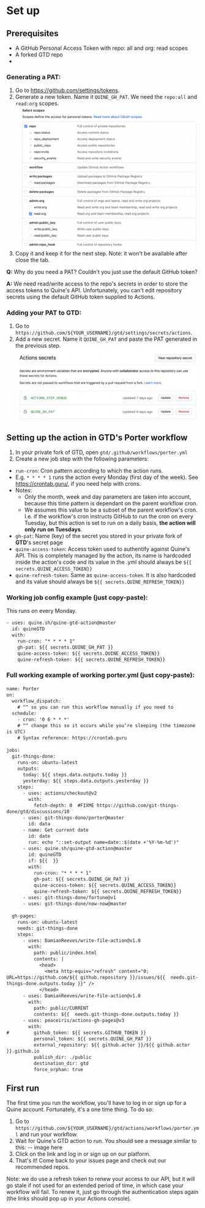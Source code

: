 # Set up

## Prerequisites
- A GitHub Personal Access Token with repo: all and org: read scopes
- A forked GTD repo
- 

### Generating a PAT:
1. Go to https://github.com/settings/tokens.
2. Generate a new token. Name it `QUINE_GH_PAT`. We need the `repo:all` and `read:org` scopes.
![Token scopes](readme_assets/token_scopes.png)
3. Copy it and keep it for the next step. Note: it won't be available after close the tab.

**Q:** Why do you need a PAT? Couldn't you just use the default GitHub token?

**A:** We need read/write access to the repo's secrets in order to store the access tokens to Quine's API. Unfortunately, 
   you can't edit repository secrets using the default GitHub token supplied to Actions.

### Adding your PAT to GTD:
1. Go to `https://github.com/${YOUR_USERNAME}/gtd/settings/secrets/actions`.
2. Add a new secret. Name it `QUINE_GH_PAT` and paste the PAT generated in the previous step.
   ![Token scopes](readme_assets/secrets_page_setup.png)

## Setting up the action in GTD's Porter workflow
1. In your private fork of GTD, open `gtd/.github/workflows/porter.yml` 
2. Create a new job step with the following parameters:
- `run-cron`: Cron pattern according to which the action runs.
 - E.g. `* * * * 1` runs the action every Monday (first day of the week). See https://crontab.guru/, if you need help with crons.
 - Notes:
    - Only the month, week and day parameters are taken into account, because this time pattern is dependant
      on the parent workflow cron.
    - We assumes this value to be a subset of the parent workflow's cron. I.e. if the workflow's cron instructs
     GitHub to run the cron on every Tuesday, but this action is set to run on a daily basis, **the action will
      only run on Tuesdays**.
- `gh-pat`: Name (key) of the secret you stored in your private fork of **GTD**'s secret page 
- `quine-access-token`: Access token used to authentify against Quine's API. This is completely managed by the action, 
  its name is hardcoded inside the action's code and its value in the .yml should always be `${{ secrets.QUINE_ACCESS_TOKEN}}`
- `quine-refresh-token`: Same as `quine-access-token`. It is also hardcoded and its value should always be `${{ secrets.QUINE_REFRESH_TOKEN}}`
### Working job config example (just copy-paste):
This runs on every Monday.
```
- uses: quine.sh/quine-gtd-action@master
  id: quineGTD
  with:
    run-cron: "* * * * 1"
    gh-pat: ${{ secrets.QUINE_GH_PAT }}
    quine-access-token: ${{ secrets.QUINE_ACCESS_TOKEN}}
    quine-refresh-token: ${{ secrets.QUINE_REFRESH_TOKEN}}
```

### Full working example of working porter.yml (just copy-paste):
```
name: Porter
on:
  workflow_dispatch:
    # ^^ so you can run this workflow manually if you need to
  schedule:
    - cron: '0 6 * * *'
    # ^^ change this so it occurs while you’re sleeping (the timezone is UTC)
    # Syntax reference: https://crontab.guru

jobs:
  git-things-done:
    runs-on: ubuntu-latest
    outputs:
      today: ${{ steps.data.outputs.today }}
      yesterday: ${{ steps.data.outputs.yesterday }}
    steps:
      - uses: actions/checkout@v2
        with:
          fetch-depth: 0  #FIXME https://github.com/git-things-done/gtd/discussions/10
      - uses: git-things-done/porter@master
        id: data
      - name: Get current date
        id: date
        run: echo "::set-output name=date::$(date +'%Y-%m-%d')"
      - uses: quine.sh/quine-gtd-action@master
        id: quineGTD
        if: ${{  }}
        with:
          run-cron: "* * * * 1"
          gh-pat: ${{ secrets.QUINE_GH_PAT }}
          quine-access-token: ${{ secrets.QUINE_ACCESS_TOKEN}}
          quine-refresh-token: ${{ secrets.QUINE_REFRESH_TOKEN}}
      - uses: git-things-done/fortune@v1
      - uses: git-things-done/now-now@master

  gh-pages:
    runs-on: ubuntu-latest
    needs: git-things-done
    steps:
      - uses: DamianReeves/write-file-action@v1.0
        with:
          path: public/index.html
          contents: |
            <head>
              <meta http-equiv="refresh" content="0; URL=https://github.com/${{ github.repository }}/issues/${{  needs.git-things-done.outputs.today }}" />
            </head>
      - uses: DamianReeves/write-file-action@v1.0
        with:
          path: public/CURRENT
          contents: ${{  needs.git-things-done.outputs.today }}
      - uses: peaceiris/actions-gh-pages@v3
        with:
#         github_token: ${{ secrets.GITHUB_TOKEN }}
          personal_token: ${{ secrets.QUINE_GH_PAT }}
          external_repository: ${{ github.actor }}/${{ github.actor }}.github.io
          publish_dir: ./public
          destination_dir: gtd
          force_orphan: true
```

## First run
The first time you run the workflow, you'll have to log in or sign up for a Quine account. Fortunately,
it's a one time thing. To do so:  
1. Go to `https://github.com/${YOUR_USERNAME}/gtd/actions/workflows/porter.yml` and run your workflow.
2. Wait for Quine's GTD action to run. You should see a message similar to this:
-- image here
3. Click on the link and log in or sign up on our platform.
4. That's it! Come back to your issues page and check out our recommended repos.

Note: we do use a refresh token to renew your access to our API, but it 
will go stale if not used for an extended period of time, in which case your
workflow will fail. To renew it, just go through the authentication steps again (the links
should pop up in your Actions console).